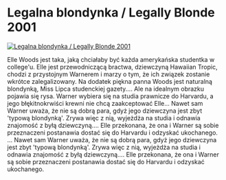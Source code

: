 Legalna blondynka / Legally Blonde 2001 
=============
[![Legalna blondynka / Legally Blonde 2001 ](http://vidos.pl/images/player.gif)](http://vidos.pl/legalna-blondynka-legally-blonde-2001)

 Elle Woods jest taka, jaką chciałaby być każda amerykańska studentka w college'u. Elle jest przewodniczącą bractwa, dziewczyną Hawaiian Tropic, chodzi z przystojnym Warnerem i marzy o tym, że ich związek zostanie wkrótce zalegalizowany. Na dodatek piękna panna Woods jest naturalną blondynką, Miss Lipca studenckiej gazety.... Ale na idealnym obrazku pojawia się rysa. Warner wybiera się na studia prawnicze do Harvardu, a jego błękitnokrwiści krewni nie chcą zaakceptować Elle... Nawet sam Warner uważa, że nie są dobrą para, gdyż jego dziewczyna jest zbyt 'typową blondynką'. Zrywa więc z nią, wyjeżdża na studia i odnawia znajomość z byłą dziewczyną.... Elle przekonana, że ona i Warner są sobie przeznaczeni postanawia dostać się do Harvardu i odzyskać ukochanego.  ... Nawet sam Warner uważa, że nie są dobrą para, gdyż jego dziewczyna jest zbyt 'typową blondynką'. Zrywa więc z nią, wyjeżdża na studia i odnawia znajomość z byłą dziewczyną.... Elle przekonana, że ona i Warner są sobie przeznaczeni postanawia dostać się do Harvardu i odzyskać ukochanego.
